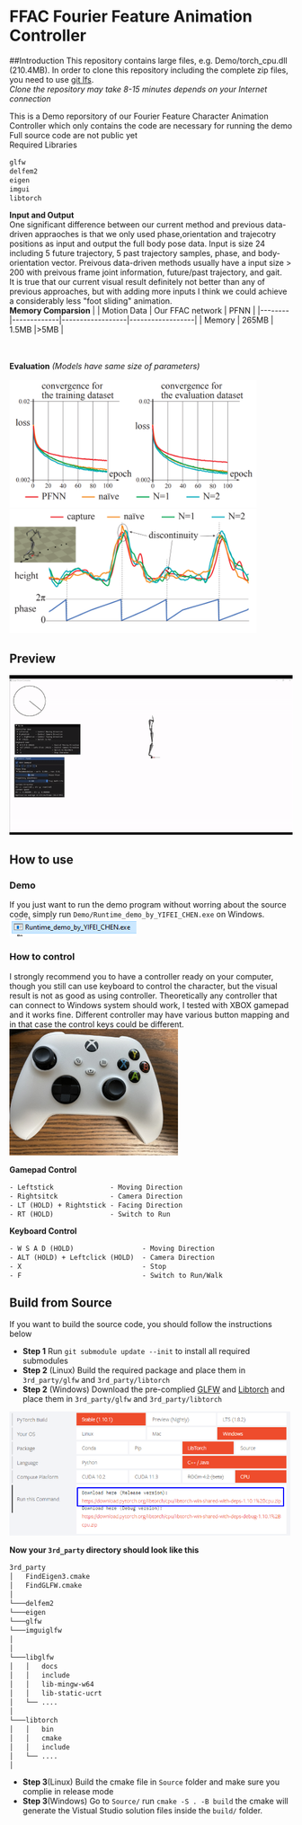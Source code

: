 # FFAC  Fourier Feature Animation Controller
##Introduction
This repository contains large files, e.g. Demo/torch_cpu.dll (210.4MB). In order to clone this repository including the complete zip files, you need to use [git lfs](https://github.com/git-lfs/git-lfs/wiki/Installation).\
*Clone the repository may take 8-15 minutes depends on your Internet connection*

This is a Demo reporsitory of our Fourier Feature Character Animation Controller which only contains the code are necessary for running the demo\
Full source code are not public yet\
Required Libraries
```
glfw
delfem2
eigen
imgui
libtorch
```
**Input and Output**\
One significant difference between our current method and previous data-driven appraoches is that we only used phase,orientation and trajecotry positions as input and output the full body pose data. Input is size 24 including 5 future trajectory, 5 past trajectory samples, phase, and body-orientation vector. Preivous data-driven methods usually have a input size > 200 with preivous frame joint information, future/past trajectory, and gait. \
It is true that our current visual result definitely not better than any of previous approaches, but with adding more inputs I think we could achieve a considerably less "foot sliding" animation.\
**Memory Comparsion**
|        | Motion Data | Our FFAC network | PFNN             |
|--------|-------------|------------------|------------------|
| Memory | 265MB       | 1.5MB            |>5MB               |

\
\
**Evaluation** *(Models have same size of parameters)*\
\
<img src="image/stat1.png" alt="sta1" width="440"/>
<img src="image/stat2.png" alt="sta2" width="440"/>

## Preview
![Previewvid](image/demo_thumbnail.gif)
## How to use
### Demo
If you just want to run the demo program without worring about the source code, simply run `Demo/Runtime_demo_by_YIFEI_CHEN.exe` on Windows.\
![Click](image/click.png)
### How to control
I strongly recommend you to have a controller ready on your computer, though you still can use keyboard to control the character, but the visual result is not as good as using controller. Theoretically any controller that can connect to Windows system should work, I tested with XBOX gamepad and it works fine. Different controller may have various button mapping and in that case the control keys could be different. \
<img src="image/gamepad.JPG" alt="Gamepad" width="300"/>

**Gamepad Control**
```
- Leftstick              - Moving Direction
- Rightsitck             - Camera Direction
- LT (HOLD) + Rightstick - Facing Direction
- RT (HOLD)              - Switch to Run
```
**Keyboard Control**
```
- W S A D (HOLD)                 - Moving Direction
- ALT (HOLD) + Leftclick (HOLD)  - Camera Direction
- X                              - Stop
- F                              - Switch to Run/Walk
```
## Build from Source
If you want to build the source code, you should follow the instructions below
-  **Step 1** Run `git submodule update --init` to install all required submodules
-  **Step 2** (Linux) Build the required package and place them in `3rd_party/glfw` and `3rd_party/libtorch`
-  **Step 2** (Windows) Download the pre-complied [GLFW](https://www.glfw.org/download) and [Libtorch](https://pytorch.org/) and place them in `3rd_party/glfw` and `3rd_party/libtorch`
<img src="image/libtorch.png" alt="libtorch" width="500"/>

**Now your `3rd_party` directory should look like this**

```
3rd_party
│   FindEigen3.cmake
│   FindGLFW.cmake
│
└───delfem2
└───eigen
└───glfw
└───imguiglfw
│  
│   
└───libglfw
│   │   docs
│   │   include
│   │   lib-mingw-w64
│   │   lib-static-ucrt
│   └── ....
│   
└───libtorch
│   │   bin
│   │   cmake
│   │   include
│   └── ....
│   
```

- **Step 3**(Linux) Build the cmake file in `Source` folder and make sure you complie in release mode
- **Step 3**(Windows) Go to `Source/` run `cmake -S . -B build` the cmake will generate the Vistual Studio solution files inside the `build/` folder.

